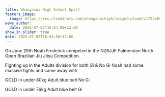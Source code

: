 ```yaml
---
title: Whanganui High School Sport
feature_image:
  image: https://res.cloudinary.com/whanganuihigh/image/upload/v1752465847/News/Noah_F.jpg
news_author:
  date: 2025-07-02T16:04:00+12:00
show_in_slider: true
date: 2025-07-02T16:04:00+12:00
---
```

On June 29th Noah Frederick competed in the NZBJJF Palmerston North Open Brazilian Jiu Jitsu Competition.  

Fighting up in the Adults division for both Gi & No Gi Noah had some massive fights and came away with 

GOLD in under 80kg Adult blue belt No Gi

GOLD in under 76kg Adult blue belt Gi
